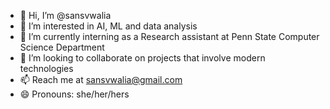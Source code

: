 - 👋 Hi, I’m @sansvwalia
- 👀 I’m interested in AI, ML and data analysis
- 🌱 I’m currently interning as a Research assistant at Penn State Computer Science Department
- 💞️ I’m looking to collaborate on projects that involve modern technologies
- 📫 Reach me at sansvwalia@gmail.com
- 😄 Pronouns: she/her/hers


<!---
sansvwalia/sansvwalia is a ✨ special ✨ repository because its `README.md` (this file) appears on your GitHub profile.
You can click the Preview link to take a look at your changes.
--->
